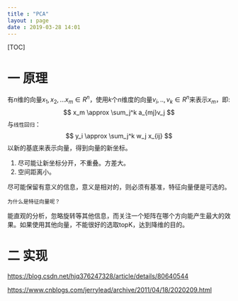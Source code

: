 ```yaml
---
title : "PCA"
layout : page
date : 2019-03-28 14:01
---
```


[TOC]



# 一 原理

有$n$维的向量$x_1,x_2,...x_m \in R^n$，使用$k$个$n$维度的向量$v_i,..,v_k \in R^n$来表示$x_m$，即:
$$
x_m \approx \sum_j^k a_{mj}v_j
$$
与`线性回归`：
$$
y_i \approx \sum_j^k w_j x_{ij}
$$
以新的基底来表示向量，得到向量的新坐标。

1. 尽可能让新坐标分开，不重叠。方差大。
2. 空间距离小。

尽可能保留有意义的信息，意义是相对的，则必须有基准，特征向量便是可选的。

`为什么是特征向量呢？`

 能直观的分析，忽略旋转等其他信息，而关注一个矩阵在哪个方向能产生最大的效果。如果使用其他向量，不能很好的选取topK，达到降维的目的。



# 二 实现



https://blog.csdn.net/hjq376247328/article/details/80640544

https://www.cnblogs.com/jerrylead/archive/2011/04/18/2020209.html